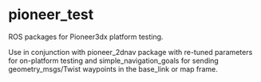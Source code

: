 # pioneer_test
ROS packages for Pioneer3dx platform testing.

Use in conjunction with pioneer_2dnav package with re-tuned parameters for on-platform testing and simple_navigation_goals for sending geometry_msgs/Twist waypoints in the base_link or map frame. 
